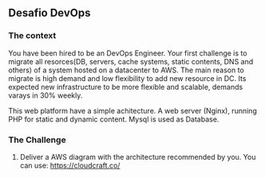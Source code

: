 ## Desafio DevOps

### The context
You have been hired to be an DevOps Engineer. Your first challenge is to migrate all resorces(DB, servers, cache systems, static contents, DNS and others) of a system hosted on a datacenter to AWS. The main reason to migrate is high demand and low flexibility to add new resource in DC. Its expected new infrastructure to be more flexible and scalable, demands varays in 30% weekly.  

This web platform have a simple achitecture. A web server (Nginx), running PHP for static and dynamic content. Mysql is used as Database. 

### The Challenge
1. Deliver a AWS diagram with the architecture recommended by you. You can use: https://cloudcraft.co/ 
